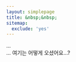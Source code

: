 ```yaml
---
layout: simplepage
title: &nbsp;&nbsp;
sitemap:
  exclude: 'yes'
---
```


<p>
... <br>
... 여기는 어떻게 오셨어요...? <br>
</p>


<!-- Adding the glitch effect -->
<script> document.getElementsByTagName('body')[0].classList.add('glitch'); </script>
